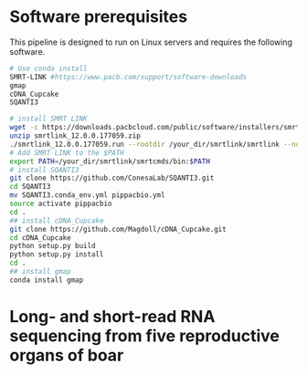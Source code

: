 # Software prerequisites

This pipeline is designed to run on Linux servers and requires the following software.

``` sh
# Use conda install
SMRT-LINK #https://www.pacb.com/support/software-downloads
gmap 
cDNA_Cupcake
SQANTI3
```

``` sh
# install SMRT LINK
wget -c https://downloads.pacbcloud.com/public/software/installers/smrtlink_12.0.0.177059.zip
unzip smrtlink_12.0.0.177059.zip
./smrtlink_12.0.0.177059.run --rootdir /your_dir/smrtlink/smrtlink --no-extract
# Add SMRT LINK to the $PATH
export PATH=/your_dir/smrtlink/smrtcmds/bin:$PATH
# install SQANTI3
git clone https://github.com/ConesaLab/SQANTI3.git
cd SQANTI3
mv SQANTI3.conda_env.yml pippacbio.yml
source activate pippacbio
cd .
## install cDNA_Cupcake
git clone https://github.com/Magdoll/cDNA_Cupcake.git
cd cDNA_Cupcake
python setup.py build
python setup.py install
cd .
## install gmap
conda install gmap

```

# Long- and short-read RNA sequencing from five reproductive organs of boar

